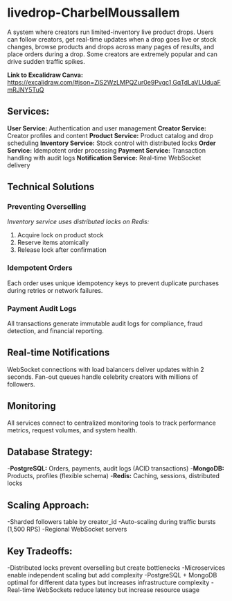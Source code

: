 # livedrop-CharbelMoussallem

A system where creators run limited-inventory live product drops. Users can follow creators, get real-time updates when a drop goes live or stock changes, browse products and drops across many pages of results, and place orders during a drop. Some creators are extremely popular and can drive sudden traffic spikes.

**Link to Excalidraw Canva:** https://excalidraw.com/#json=ZiS2WzLMPQZur0e9Pvqc1,GqTdLaVLUduaFmRJNY5TuQ


## Services:
**User Service:** Authentication and user management
**Creator Service:** Creator profiles and content
**Product Service:** Product catalog and drop scheduling
**Inventory Service:** Stock control with distributed locks
**Order Service:** Idempotent order processing
**Payment Service:** Transaction handling with audit logs
**Notification Service:** Real-time WebSocket delivery

## Technical Solutions
### **Preventing Overselling**
*Inventory service uses distributed locks on Redis:*
1. Acquire lock on product stock
2. Reserve items atomically
3. Release lock after confirmation

### **Idempotent Orders**
Each order uses unique idempotency keys to prevent duplicate purchases during retries or network failures.

### **Payment Audit Logs**
All transactions generate immutable audit logs for compliance, fraud detection, and financial reporting.

## **Real-time Notifications**
WebSocket connections with load balancers deliver updates within 2 seconds. Fan-out queues handle celebrity creators with millions of followers.

## **Monitoring**
All services connect to centralized monitoring tools to track performance metrics, request volumes, and system health.

## **Database Strategy:**
-**PostgreSQL:** Orders, payments, audit logs (ACID transactions)
-**MongoDB:** Products, profiles (flexible schema)
-**Redis:** Caching, sessions, distributed locks

## **Scaling Approach:**
-Sharded followers table by creator_id
-Auto-scaling during traffic bursts (1,500 RPS)
-Regional WebSocket servers

## **Key Tradeoffs:**
-Distributed locks prevent overselling but create bottlenecks
-Microservices enable independent scaling but add complexity
-PostgreSQL + MongoDB optimal for different data types but increases infrastructure complexity
-Real-time WebSockets reduce latency but increase resource usage
